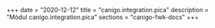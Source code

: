 +++
date        = "2020-12-12"
title       = "canigo.integration.pica"
description = "Mòdul canigo.integration.pica"
sections    = "canigo-fwk-docs"
+++